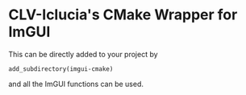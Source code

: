 # CLV-Iclucia's CMake Wrapper for ImGUI

This can be directly added to your project by 

```
add_subdirectory(imgui-cmake)

```

and all the ImGUI functions can be used.
